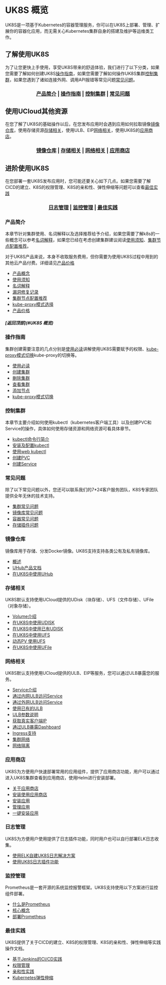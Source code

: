 # UK8S 概览

UK8S是一项基于Kubernetes的容器管理服务，你可以在UK8S上部署、管理、扩展你的容器化应用，而无需关心Kubernetes集群自身的搭建及维护等运维类工作。



## 了解使用UK8S

为了让您更快上手使用，享受UK8S带来的舒适体验，我们进行了以下分类，如果您需要了解如何创建UK8S[操作指南](#操作指南)，如果您需要了解如何操作UK8S集群[控制集群](#控制集群)，如果您遇到了诸如连接外网、调用API报错等常见问题[常见问题](#常见问题)。

### <center>[产品简介](#产品简介) | [操作指南](#操作指南) | [控制集群](#控制集群) | [常见问题](#常见问题) </center>  

## 使用UCloud其他资源

在您了解了UK8S的基础操作以后，在您发布应用时会遇到应用如何拉取镜像[镜像仓库](#镜像仓库)，使用存储资源[存储相关](#存储相关)，使用ULB、EIP[网络相关](#网络相关)，使用UK8S的[应用商店](#应用商店)。

### <center>[镜像仓库](#镜像仓库) | [存储相关](#存储相关) | [网络相关](#网络相关) | [应用商店](#应用商店)  </center>

## 进阶使用UK8S

在您部署一套UK8S发布应用时，您可能还要关心如下几点。如果您需要了解CICD的建立、K8S的权限管理、K8S的亲和性、弹性伸缩等问题可以查看[最佳实践](#最佳实践)

### <center> [日志管理](#日志管理) | [监控管理](#监控管理) | [最佳实践](#最佳实践) </center>  


### 产品简介

本章节针对集群使用、名词解释以及选择推荐给予介绍，如果您需要了解k8s的一些概念可以参考[名词解释](/uk8s/introduction/concept)，如果您已经在考虑创建集群建议阅读[使用须知](/uk8s/introduction/restriction)、[集群节点配置推荐](/uk8s/introduction/node_requirements)。

对于UK8S产品来说，本身不收取服务费用，但你需要为使用UK8S过程中用到的其他云产品付费。详细请见[产品价格](/uk8s/price)

* [产品概念](/uk8s/introduction/whatisuk8s)
* [使用须知](/uk8s/introduction/restriction)
* [名词解释](/uk8s/introduction/concept)
* [漏洞修复记录](/uk8s/introduction/vulnerability/README)
* [集群节点配置推荐](/uk8s/introduction/node_requirements)
* [kube-proxy模式选择](/uk8s/introduction/kubeproxy_mode)
* [产品价格](/uk8s/price)

##### [返回顶部](#UK8S 概览)

###  操作指南

集群创建需要注意的几点分别是[使用必读](/uk8s/userguide/before_start)讲解使用UK8S需要赋予的权限、[kube-proxy模式切换](/uk8s/userguide/kubeproxy_edit)kube-proxy的切换等。


* [使用必读](/uk8s/userguide/before_start)
* [创建集群](/uk8s/userguide/createcluster)
* [删除集群](/uk8s/userguide/deletecluster)
* [查看集群](/uk8s/userguide/describecluster)
* [添加节点](/uk8s/userguide/addnode)
* [kube-proxy模式切换](/uk8s/userguide/kubeproxy_edit)

### 控制集群

本章节主要介绍如何使用kubectl（kubernetes客户端工具）以及创建PVC和Service的操作，具体如何使用存储资源和网络资源可看具体章节。

* [kubectl命令行简介](/uk8s/manageviakubectl/intro_of_kubectl)
* [安装及配置kubectl](/uk8s/manageviakubectl/connectviakubectl)
* [使用web kubectl](/uk8s/manageviakubectl/webterminal)
* [创建PVC](/uk8s/manageviakubectl/createpvc)
* [创建Service](/uk8s/manageviakubectl/createservice)

### 常见问题

除了以下常见问题以外，您还可以联系我们的7*24客户服务团队，K8S专家团队提供全年无休的技术支持。

* [集群常见问题](/uk8s/q/cluster)  
* [镜像库常见问题](/uk8s/q/registry) 
* [容器常见问题](/uk8s/q/container) 
* [存储插件问题](/uk8s/q/storage)


### 镜像仓库

镜像库用于存储、分发Docker镜像。UK8S支持支持各类公有及私有镜像库。

* [概述](/uk8s/dockerhub/outline)  
* [UHub产品文档](uhub/README)
* [在UK8S中使用UHub](uk8s/dockerhub/using_uhub_in_uk8s)

### 存储相关

UK8S默认支持使用UCloud提供的UDisk（块存储）、UFS（文件存储）、UFile（对象存储）。

* [Volume介绍](/uk8s/volume/intro)
* [在UK8S中使用UDISK](/uk8s/volume/udisk)
* [在UK8S中使用已有UDISK](/uk8s/volume/statusudisk)
* [在UK8S中使用UFS](/uk8s/volume/ufs)
* [动态PV 使用UFS](/uk8s/volume/dynamic_ufs)
* [在UK8S中使用UFile](/uk8s/volume/ufile)

### 网络相关

UK8S默认支持使用UCloud提供的ULB、EIP等服务，您可以通过ULB暴露您的服务。

* [Service介绍](/uk8s/service/intro)
* [通过内网ULB访问Service](/uk8s/service/internalservice)
* [通过外网ULB访问Service](/uk8s/service/externalservice)
* [使用已有的ULB](/uk8s/service/ulb_designation)
* [ULB参数说明](/uk8s/service/annotations)
* [获取真实客户端IP](/uk8s/service/getresourceip)
* [通过ULB暴露Dashboard](/uk8s/service/dashboard)
* [Ingress支持](/uk8s/service/ingress/README)
* [集群网络](/uk8s/network)  
* [网络隔离](/uk8s/networkpolicy)

### 应用商店

UK8S为方便用户快速部署常用的应用组件，提供了应用商店功能，用户可以通过进入UK8S集群查看到应用商店，使用Helm进行安装部署。

* [关于应用商店](/uk8s/helm/abouthelm)
* [安装使用应用商店](/uk8s/helm/init)
* [安装应用](/uk8s/helm/install)
* [管理应用](/uk8s/helm/manager)
* [一键安装应用](/uk8s/helm/installapp)

### 日志管理

UK8S为方便用户使用提供了日志插件功能，同时用户也可以自行部署ELK日志收集。

* [使用ELK自建UK8S日志解决方案](/uk8s/log/elastic_filebeat_kibana_solution)
* [使用UK8S日志插件功能](/uk8s/log/ELKplugin)

### 监控管理

Prometheus是一套开源的系统监控报警框架。UK8S支持使用以下方案进行监控组件部署。

* [什么是Prometheus](/uk8s/monitor/prometheus/intro)
* [核心概念](/uk8s/monitor/prometheus/concept)
* [部署Prometheus](/uk8s/monitor/prometheus/installprometheus)

### 最佳实践

UK8S提供了关于CICD的建立、K8S的权限管理、K8S的亲和性、弹性伸缩等实践操作文档。

* [基于Jenkins的CI/CD实践](/uk8s/bestpractice/cicd)
* [权限管理](/uk8s/bestpractice/authorization/README)
* [亲和性实践](/uk8s/bestpractice/affinity)
* [Kubernetes弹性伸缩](/uk8s/bestpractice/autoscaling/README)


